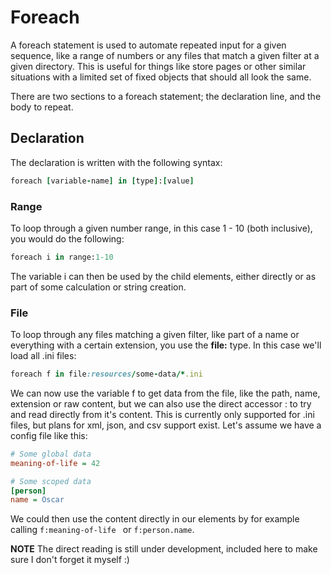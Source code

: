 # Foreach
A foreach statement is used to automate repeated input for a given sequence, like a range of numbers or any files that match a given filter at a given directory. This is useful for things like store pages or other similar situations with a limited set of fixed objects that should all look the same.

There are two sections to a foreach statement; the declaration line, and the body to repeat.

## Declaration
The declaration is written with the following syntax:
```ruby
foreach [variable-name] in [type]:[value]
```

### Range
To loop through a given number range, in this case 1 - 10 (both inclusive), you would do the following:
```ruby
foreach i in range:1-10
```
The variable i can then be used by the child elements, either directly or as part of some calculation or string creation.


### File
To loop through any files matching a given filter, like part of a name or everything with a certain extension, you use the **file:** type. In this case we'll load all .ini files:
```ruby
foreach f in file:resources/some-data/*.ini
```
We can now use the variable f to get data from the file, like the path, name, extension or raw content, but we can also use the direct accessor : to try and read directly from it's content. This is currently only supported for .ini files, but plans for xml, json, and csv support exist. Let's assume we have a config file like this:
```ini
# Some global data
meaning-of-life = 42

# Some scoped data
[person]
name = Oscar
```
We could then use the content directly in our elements by for example calling ```f:meaning-of-life ``` or ```f:person.name```.

**NOTE** The direct reading is still under development, included here to make sure I don't forget it myself :)
